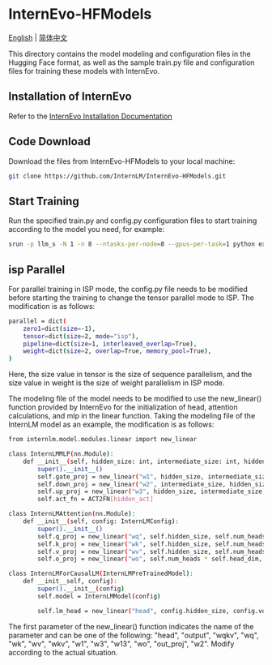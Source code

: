# InternEvo-HFModels

[English](./README.md) |
[简体中文](./README-zh-Hans.md)

This directory contains the model modeling and configuration files in the Hugging Face format, as well as the sample train.py file and configuration files for training these models with InternEvo.

## Installation of InternEvo
Refer to the [InternEvo Installation Documentation](https://github.com/InternLM/InternEvo/blob/develop/doc/install.md)

## Code Download
Download the files from InternEvo-HFModels to your local machine:
```bash
git clone https://github.com/InternLM/InternEvo-HFModels.git
```

## Start Training
Run the specified train.py and config.py configuration files to start training according to the model you need, for example:
```bash
srun -p llm_s -N 1 -n 8 --ntasks-per-node=8 --gpus-per-task=1 python examples/internlm_model/train.py --config examples/internlm_model/config.py                             
```

## isp Parallel
For parallel training in ISP mode, the config.py file needs to be modified before starting the training to change the tensor parallel mode to ISP. The modification is as follows:
```bash
parallel = dict(
    zero1=dict(size=-1),
    tensor=dict(size=2, mode="isp"),
    pipeline=dict(size=1, interleaved_overlap=True),
    weight=dict(size=2, overlap=True, memory_pool=True),
)
```
Here, the size value in tensor is the size of sequence parallelism, and the size value in weight is the size of weight parallelism in ISP mode.

The modeling file of the model needs to be modified to use the new_linear() function provided by InternEvo for the initialization of head, attention calculations, and mlp in the linear function. Taking the modeling file of the InternLM model as an example, the modification is as follows:
```bash
from internlm.model.modules.linear import new_linear

class InternLMMLP(nn.Module):
    def __init__(self, hidden_size: int, intermediate_size: int, hidden_act: str):
        super().__init__()
        self.gate_proj = new_linear("w1", hidden_size, intermediate_size, bias=False)
        self.down_proj = new_linear("w2", intermediate_size, hidden_size, bias=False)
        self.up_proj = new_linear("w3", hidden_size, intermediate_size, bias=False)
        self.act_fn = ACT2FN[hidden_act]

class InternLMAttention(nn.Module):
    def __init__(self, config: InternLMConfig):
        super().__init__()
        self.q_proj = new_linear("wq", self.hidden_size, self.num_heads * self.head_dim, bias=config.bias)
        self.k_proj = new_linear("wk", self.hidden_size, self.num_heads * self.head_dim, bias=config.bias)
        self.v_proj = new_linear("wv", self.hidden_size, self.num_heads * self.head_dim, bias=config.bias)
        self.o_proj = new_linear("wo", self.num_heads * self.head_dim, self.hidden_size, bias=config.bias)

class InternLMForCausalLM(InternLMPreTrainedModel):
    def __init__self, config):
        super().__init__(config)
        self.model = InternLMModel(config)

        self.lm_head = new_linear("head", config.hidden_size, config.vocab_size, bias=False)
```
The first parameter of the new_linear() function indicates the name of the parameter and can be one of the following: "head", "output", "wqkv", "wq", "wk", "wv", "wkv", "w1", "w3", "w13", "wo", "out_proj", "w2". Modify according to the actual situation.

